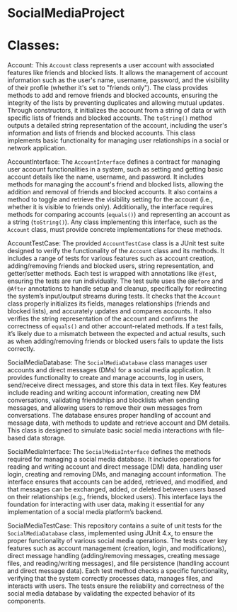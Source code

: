 # SocialMediaProject

# Classes:
Account: This `Account` class represents a user account with associated features like friends and blocked lists. It allows the management of account information such as the user's name, username, password, and the visibility of their profile (whether it's set to "friends only"). The class provides methods to add and remove friends and blocked accounts, ensuring the integrity of the lists by preventing duplicates and allowing mutual updates. Through constructors, it initializes the account from a string of data or with specific lists of friends and blocked accounts. The `toString()` method outputs a detailed string representation of the account, including the user's information and lists of friends and blocked accounts. This class implements basic functionality for managing user relationships in a social or network application.

AccountInterface: The `AccountInterface` defines a contract for managing user account functionalities in a system, such as setting and getting basic account details like the name, username, and password. It includes methods for managing the account's friend and blocked lists, allowing the addition and removal of friends and blocked accounts. It also contains a method to toggle and retrieve the visibility setting for the account (i.e., whether it is visible to friends only). Additionally, the interface requires methods for comparing accounts (`equals()`) and representing an account as a string (`toString()`). Any class implementing this interface, such as the `Account` class, must provide concrete implementations for these methods.

AccountTestCase: The provided `AccountTestCase` class is a JUnit test suite designed to verify the functionality of the `Account` class and its methods. It includes a range of tests for various features such as account creation, adding/removing friends and blocked users, string representation, and getter/setter methods. Each test is wrapped with annotations like `@Test`, ensuring the tests are run individually. The test suite uses the `@Before` and `@After` annotations to handle setup and cleanup, specifically for redirecting the system’s input/output streams during tests. It checks that the `Account` class properly initializes its fields, manages relationships (friends and blocked lists), and accurately updates and compares accounts. It also verifies the string representation of the account and confirms the correctness of `equals()` and other account-related methods. If a test fails, it’s likely due to a mismatch between the expected and actual results, such as when adding/removing friends or blocked users fails to update the lists correctly.

SocialMediaDatabase: The `SocialMediaDatabase` class manages user accounts and direct messages (DMs) for a social media application. It provides functionality to create and manage accounts, log in users, send/receive direct messages, and store this data in text files. Key features include reading and writing account information, creating new DM conversations, validating friendships and blocklists when sending messages, and allowing users to remove their own messages from conversations. The database ensures proper handling of account and message data, with methods to update and retrieve account and DM details. This class is designed to simulate basic social media interactions with file-based data storage.

SocialMediaInterface: The `SocialMediaInterface` defines the methods required for managing a social media database. It includes operations for reading and writing account and direct message (DM) data, handling user login, creating and removing DMs, and managing account information. The interface ensures that accounts can be added, retrieved, and modified, and that messages can be exchanged, added, or deleted between users based on their relationships (e.g., friends, blocked users). This interface lays the foundation for interacting with user data, making it essential for any implementation of a social media platform’s backend.

SocialMediaTestCase: This repository contains a suite of unit tests for the `SocialMediaDatabase` class, implemented using JUnit 4.x, to ensure the proper functionality of various social media operations. The tests cover key features such as account management (creation, login, and modifications), direct message handling (adding/removing messages, creating message files, and reading/writing messages), and file persistence (handling account and direct message data). Each test method checks a specific functionality, verifying that the system correctly processes data, manages files, and interacts with users. The tests ensure the reliability and correctness of the social media database by validating the expected behavior of its components.
